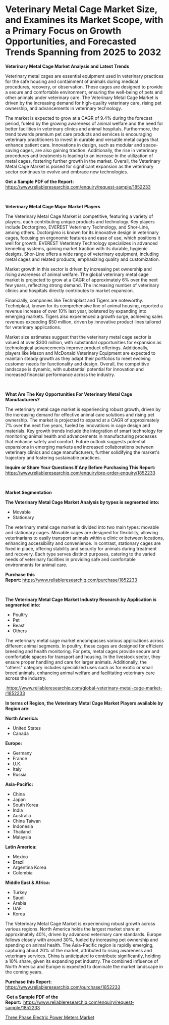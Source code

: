 <p><h1>Veterinary Metal Cage Market Size, and Examines its Market Scope, with a Primary Focus on Growth Opportunities, and Forecasted Trends Spanning from 2025 to 2032</h1></p><p><strong>Veterinary Metal Cage Market Analysis and Latest Trends</strong></p>
<p><p>Veterinary metal cages are essential equipment used in veterinary practices for the safe housing and containment of animals during medical procedures, recovery, or observation. These cages are designed to provide a secure and comfortable environment, ensuring the well-being of pets and other animals under veterinary care. The Veterinary Metal Cage Market is driven by the increasing demand for high-quality veterinary care, rising pet ownership, and advancements in veterinary technology.</p><p>The market is expected to grow at a CAGR of 9.4% during the forecast period, fueled by the growing awareness of animal welfare and the need for better facilities in veterinary clinics and animal hospitals. Furthermore, the trend towards premium pet care products and services is encouraging veterinary practitioners to invest in durable and versatile metal cages that enhance patient care. Innovations in design, such as modular and space-saving cages, are also gaining traction. Additionally, the rise in veterinary procedures and treatments is leading to an increase in the utilization of metal cages, fostering further growth in the market. Overall, the Veterinary Metal Cage Market is poised for significant expansion as the veterinary sector continues to evolve and embrace new technologies.</p></p>
<p><strong>Get a Sample PDF of the Report:&nbsp;</strong> <a href="https://www.reliableresearchiq.com/enquiry/request-sample/1852233?utm_campaign=3129&utm_medium=2&utm_source=Github&utm_content=ia&utm_term=27032025&utm_id=veterinary-metal-cage">https://www.reliableresearchiq.com/enquiry/request-sample/1852233</a></p>
<p>&nbsp;</p>
<p><strong>Veterinary Metal Cage Major Market Players</strong></p>
<p><p>The Veterinary Metal Cage Market is competitive, featuring a variety of players, each contributing unique products and technology. Key players include Doctorgimo, EVEREST Veterinary Technology, and Shor-Line, among others. Doctorgimo is known for its innovative design in veterinary cages, focusing on ergonomic features and ease of use, which positions it well for growth. EVEREST Veterinary Technology specializes in advanced kenneling systems, gaining market traction with its durable, hygienic designs. Shor-Line offers a wide range of veterinary equipment, including metal cages and related products, emphasizing quality and customization.</p><p>Market growth in this sector is driven by increasing pet ownership and rising awareness of animal welfare. The global veterinary metal cage market is projected to grow at a CAGR of approximately 6% over the next few years, reflecting strong demand. The increasing number of veterinary clinics and hospitals directly contributes to market expansion.</p><p>Financially, companies like Techniplast and Tigers are noteworthy. Techniplast, known for its comprehensive line of animal housing, reported a revenue increase of over 10% last year, bolstered by expanding into emerging markets. Tigers also experienced a growth surge, achieving sales revenues exceeding $50 million, driven by innovative product lines tailored for veterinary applications.</p><p>Market size estimates suggest that the veterinary metal cage sector is valued at over $300 million, with substantial opportunities for expansion as technological advancements improve product offerings. Additionally, players like Mason and McDonald Veterinary Equipment are expected to maintain steady growth as they adapt their portfolios to meet evolving customer needs for functionality and design. Overall, the competitive landscape is dynamic, with substantial potential for innovation and increased financial performance across the industry.</p></p>
<p>&nbsp;</p>
<p><strong>What Are The Key Opportunities For Veterinary Metal Cage Manufacturers?</strong></p>
<p><p>The veterinary metal cage market is experiencing robust growth, driven by the increasing demand for effective animal care solutions and rising pet ownership. The market is projected to expand at a CAGR of approximately 7% over the next five years, fueled by innovations in cage design and materials. Key growth trends include the integration of smart technology for monitoring animal health and advancements in manufacturing processes that enhance safety and comfort. Future outlook suggests potential expansions in emerging markets and increased collaborations between veterinary clinics and cage manufacturers, further solidifying the market's trajectory and fostering sustainable practices.</p></p>
<p><strong>Inquire or Share Your Questions If Any Before Purchasing This Report:</strong> <a href="https://www.reliableresearchiq.com/enquiry/pre-order-enquiry/1852233?utm_campaign=3129&utm_medium=2&utm_source=Github&utm_content=ia&utm_term=27032025&utm_id=veterinary-metal-cage">https://www.reliableresearchiq.com/enquiry/pre-order-enquiry/1852233</a></p>
<p>&nbsp;</p>
<p><strong>Market Segmentation</strong></p>
<p><strong>The Veterinary Metal Cage Market Analysis by types is segmented into:</strong></p>
<p><ul><li>Movable</li><li>Stationary</li></ul></p>
<p><p>The veterinary metal cage market is divided into two main types: movable and stationary cages. Movable cages are designed for flexibility, allowing veterinarians to easily transport animals within a clinic or between locations, enhancing accessibility and convenience. In contrast, stationary cages are fixed in place, offering stability and security for animals during treatment and recovery. Each type serves distinct purposes, catering to the varied needs of veterinary facilities in providing safe and comfortable environments for animal care.</p></p>
<p><strong>Purchase this Report:&nbsp;</strong><a href="https://www.reliableresearchiq.com/purchase/1852233?utm_campaign=3129&utm_medium=2&utm_source=Github&utm_content=ia&utm_term=27032025&utm_id=veterinary-metal-cage">https://www.reliableresearchiq.com/purchase/1852233</a></p>
<p>&nbsp;</p>
<p><strong>The Veterinary Metal Cage Market Industry Research by Application is segmented into:</strong></p>
<p><ul><li>Poultry</li><li>Pet</li><li>Beast</li><li>Others</li></ul></p>
<p><p>The veterinary metal cage market encompasses various applications across different animal segments. In poultry, these cages are designed for efficient breeding and health monitoring. For pets, metal cages provide secure and comfortable spaces for transport and housing. In the livestock sector, they ensure proper handling and care for larger animals. Additionally, the "others" category includes specialized uses such as for exotic or small breed animals, enhancing animal welfare and facilitating veterinary care across the industry.</p></p>
<p><a href="https://www.reliableresearchiq.com/global-veterinary-metal-cage-market-r1852233?utm_campaign=3129&utm_medium=2&utm_source=Github&utm_content=ia&utm_term=27032025&utm_id=veterinary-metal-cage">&nbsp;https://www.reliableresearchiq.com/global-veterinary-metal-cage-market-r1852233</a></p>
<p><strong>In terms of Region, the Veterinary Metal Cage Market Players available by Region are:</strong></p>
<p>
    <p> <strong> North America: </strong>
        <ul>
            <li>United States</li>
            <li>Canada</li>
        </ul>
        </p> 
    <p> <strong> Europe: </strong>
        <ul>
            <li>Germany</li>
            <li>France</li>
            <li>U.K.</li>
            <li>Italy</li>
            <li>Russia</li>
        </ul>
        </p> 
    <p> <strong> Asia-Pacific: </strong>
        <ul>
            <li>China</li>
            <li>Japan</li>
            <li>South Korea</li>
            <li>India</li>
            <li>Australia</li>
            <li>China Taiwan</li>
            <li>Indonesia</li>
            <li>Thailand</li>
            <li>Malaysia</li>
        </ul>
        </p> 
    <p> <strong> Latin America: </strong>
        <ul>
            <li>Mexico</li>
            <li>Brazil</li>
            <li>Argentina Korea</li>
            <li>Colombia</li>
        </ul>
        </p> 
    <p> <strong> Middle East & Africa: </strong>
        <ul>
            <li>Turkey</li>
            <li>Saudi</li>
            <li>Arabia</li>
            <li>UAE</li>
            <li>Korea</li>
        </ul>
    </p>
    </p>
<p><p>The Veterinary Metal Cage Market is experiencing robust growth across various regions. North America holds the largest market share at approximately 40%, driven by advanced veterinary care standards. Europe follows closely with around 30%, fueled by increasing pet ownership and spending on animal health. The Asia-Pacific region is rapidly emerging, capturing about 20% of the market, attributed to rising awareness and veterinary services. China is anticipated to contribute significantly, holding a 10% share, given its expanding pet industry. The combined influence of North America and Europe is expected to dominate the market landscape in the coming years.</p></p>
<p><strong>Purchase this Report: </strong><a href="https://www.reliableresearchiq.com/purchase/1852233?utm_campaign=3129&utm_medium=2&utm_source=Github&utm_content=ia&utm_term=27032025&utm_id=veterinary-metal-cage">https://www.reliableresearchiq.com/purchase/1852233</a></p>
<p>&nbsp;<strong>Get a Sample PDF of the Report:&nbsp;&nbsp;</strong><a href="https://www.reliableresearchiq.com/enquiry/request-sample/1852233?utm_campaign=3129&utm_medium=2&utm_source=Github&utm_content=ia&utm_term=27032025&utm_id=veterinary-metal-cage">https://www.reliableresearchiq.com/enquiry/request-sample/1852233</a></p>
<p><strong></strong></p>
<p><p><a href="https://github.com/duscarajlha/Market-Research-Report-List-1/blob/main/three-phase-electric-power-meters-market.md?utm_campaign=3129&utm_medium=2&utm_source=Github&utm_content=ia&utm_term=27032025&utm_id=veterinary-metal-cage">Three Phase Electric Power Meters Market</a></p></p>